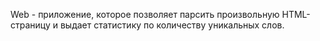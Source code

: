 Web - приложение, которое позволяет парсить произвольную HTML-страницу и выдает
статистику по количеству уникальных слов.
